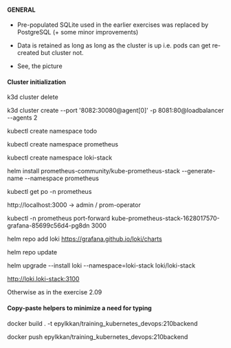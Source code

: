 <h4>GENERAL</h4>

- Pre-populated SQLite used in the earlier exercises was replaced by PostgreSQL (+ some minor improvements)

- Data is retained as long as long as the cluster is up i.e. pods can get re-created but cluster not.

- See, the picture


<h4>Cluster initialization</h4>

k3d cluster delete

k3d cluster create --port '8082:30080@agent[0]' -p 8081:80@loadbalancer --agents 2


kubectl create namespace todo

kubectl create namespace prometheus

kubectl create namespace loki-stack


helm install prometheus-community/kube-prometheus-stack --generate-name --namespace prometheus

kubectl get po -n prometheus

http://localhost:3000 -> admin / prom-operator

kubectl -n prometheus port-forward kube-prometheus-stack-1628017570-grafana-85699c56d4-pg8dn 3000

helm repo add loki https://grafana.github.io/loki/charts

helm repo update

helm upgrade --install loki --namespace=loki-stack loki/loki-stack

http://loki.loki-stack:3100


Otherwise as in the exercise 2.09 


<h4>Copy-paste helpers to minimize a need for typing</h4>

docker build . -t epylkkan/training_kubernetes_devops:210backend

docker push epylkkan/training_kubernetes_devops:210backend





